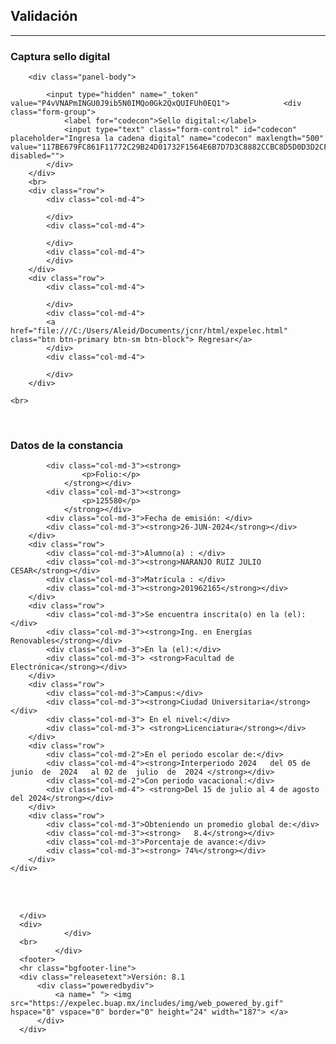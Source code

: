 
<html><head><meta http-equiv="origin-trial" content="Az520Inasey3TAyqLyojQa8MnmCALSEU29yQFW8dePZ7xQTvSt73pHazLFTK5f7SyLUJSo2uKLesEtEa9aUYcgMAAACPeyJvcmlnaW4iOiJodHRwczovL2dvb2dsZS5jb206NDQzIiwiZmVhdHVyZSI6IkRpc2FibGVUaGlyZFBhcnR5U3RvcmFnZVBhcnRpdGlvbmluZyIsImV4cGlyeSI6MTcyNTQwNzk5OSwiaXNTdWJkb21haW4iOnRydWUsImlzVGhpcmRQYXJ0eSI6dHJ1ZX0="><style type="text/css">.swal-icon--error{border-color:#f27474;-webkit-animation:animateErrorIcon .5s;animation:animateErrorIcon .5s}.swal-icon--error__x-mark{position:relative;display:block;-webkit-animation:animateXMark .5s;animation:animateXMark .5s}.swal-icon--error__line{position:absolute;height:5px;width:47px;background-color:#f27474;display:block;top:37px;border-radius:2px}.swal-icon--error__line--left{-webkit-transform:rotate(45deg);transform:rotate(45deg);left:17px}.swal-icon--error__line--right{-webkit-transform:rotate(-45deg);transform:rotate(-45deg);right:16px}@-webkit-keyframes animateErrorIcon{0%{-webkit-transform:rotateX(100deg);transform:rotateX(100deg);opacity:0}to{-webkit-transform:rotateX(0deg);transform:rotateX(0deg);opacity:1}}@keyframes animateErrorIcon{0%{-webkit-transform:rotateX(100deg);transform:rotateX(100deg);opacity:0}to{-webkit-transform:rotateX(0deg);transform:rotateX(0deg);opacity:1}}@-webkit-keyframes animateXMark{0%{-webkit-transform:scale(.4);transform:scale(.4);margin-top:26px;opacity:0}50%{-webkit-transform:scale(.4);transform:scale(.4);margin-top:26px;opacity:0}80%{-webkit-transform:scale(1.15);transform:scale(1.15);margin-top:-6px}to{-webkit-transform:scale(1);transform:scale(1);margin-top:0;opacity:1}}@keyframes animateXMark{0%{-webkit-transform:scale(.4);transform:scale(.4);margin-top:26px;opacity:0}50%{-webkit-transform:scale(.4);transform:scale(.4);margin-top:26px;opacity:0}80%{-webkit-transform:scale(1.15);transform:scale(1.15);margin-top:-6px}to{-webkit-transform:scale(1);transform:scale(1);margin-top:0;opacity:1}}.swal-icon--warning{border-color:#f8bb86;-webkit-animation:pulseWarning .75s infinite alternate;animation:pulseWarning .75s infinite alternate}.swal-icon--warning__body{width:5px;height:47px;top:10px;border-radius:2px;margin-left:-2px}.swal-icon--warning__body,.swal-icon--warning__dot{position:absolute;left:50%;background-color:#f8bb86}.swal-icon--warning__dot{width:7px;height:7px;border-radius:50%;margin-left:-4px;bottom:-11px}@-webkit-keyframes pulseWarning{0%{border-color:#f8d486}to{border-color:#f8bb86}}@keyframes pulseWarning{0%{border-color:#f8d486}to{border-color:#f8bb86}}.swal-icon--success{border-color:#a5dc86}.swal-icon--success:after,.swal-icon--success:before{content:"";border-radius:50%;position:absolute;width:60px;height:120px;background:#fff;-webkit-transform:rotate(45deg);transform:rotate(45deg)}.swal-icon--success:before{border-radius:120px 0 0 120px;top:-7px;left:-33px;-webkit-transform:rotate(-45deg);transform:rotate(-45deg);-webkit-transform-origin:60px 60px;transform-origin:60px 60px}.swal-icon--success:after{border-radius:0 120px 120px 0;top:-11px;left:30px;-webkit-transform:rotate(-45deg);transform:rotate(-45deg);-webkit-transform-origin:0 60px;transform-origin:0 60px;-webkit-animation:rotatePlaceholder 4.25s ease-in;animation:rotatePlaceholder 4.25s ease-in}.swal-icon--success__ring{width:80px;height:80px;border:4px solid hsla(98,55%,69%,.2);border-radius:50%;box-sizing:content-box;position:absolute;left:-4px;top:-4px;z-index:2}.swal-icon--success__hide-corners{width:5px;height:90px;background-color:#fff;padding:1px;position:absolute;left:28px;top:8px;z-index:1;-webkit-transform:rotate(-45deg);transform:rotate(-45deg)}.swal-icon--success__line{height:5px;background-color:#a5dc86;display:block;border-radius:2px;position:absolute;z-index:2}.swal-icon--success__line--tip{width:25px;left:14px;top:46px;-webkit-transform:rotate(45deg);transform:rotate(45deg);-webkit-animation:animateSuccessTip .75s;animation:animateSuccessTip .75s}.swal-icon--success__line--long{width:47px;right:8px;top:38px;-webkit-transform:rotate(-45deg);transform:rotate(-45deg);-webkit-animation:animateSuccessLong .75s;animation:animateSuccessLong .75s}@-webkit-keyframes rotatePlaceholder{0%{-webkit-transform:rotate(-45deg);transform:rotate(-45deg)}5%{-webkit-transform:rotate(-45deg);transform:rotate(-45deg)}12%{-webkit-transform:rotate(-405deg);transform:rotate(-405deg)}to{-webkit-transform:rotate(-405deg);transform:rotate(-405deg)}}@keyframes rotatePlaceholder{0%{-webkit-transform:rotate(-45deg);transform:rotate(-45deg)}5%{-webkit-transform:rotate(-45deg);transform:rotate(-45deg)}12%{-webkit-transform:rotate(-405deg);transform:rotate(-405deg)}to{-webkit-transform:rotate(-405deg);transform:rotate(-405deg)}}@-webkit-keyframes animateSuccessTip{0%{width:0;left:1px;top:19px}54%{width:0;left:1px;top:19px}70%{width:50px;left:-8px;top:37px}84%{width:17px;left:21px;top:48px}to{width:25px;left:14px;top:45px}}@keyframes animateSuccessTip{0%{width:0;left:1px;top:19px}54%{width:0;left:1px;top:19px}70%{width:50px;left:-8px;top:37px}84%{width:17px;left:21px;top:48px}to{width:25px;left:14px;top:45px}}@-webkit-keyframes animateSuccessLong{0%{width:0;right:46px;top:54px}65%{width:0;right:46px;top:54px}84%{width:55px;right:0;top:35px}to{width:47px;right:8px;top:38px}}@keyframes animateSuccessLong{0%{width:0;right:46px;top:54px}65%{width:0;right:46px;top:54px}84%{width:55px;right:0;top:35px}to{width:47px;right:8px;top:38px}}.swal-icon--info{border-color:#c9dae1}.swal-icon--info:before{width:5px;height:29px;bottom:17px;border-radius:2px;margin-left:-2px}.swal-icon--info:after,.swal-icon--info:before{content:"";position:absolute;left:50%;background-color:#c9dae1}.swal-icon--info:after{width:7px;height:7px;border-radius:50%;margin-left:-3px;top:19px}.swal-icon{width:80px;height:80px;border-width:4px;border-style:solid;border-radius:50%;padding:0;position:relative;box-sizing:content-box;margin:20px auto}.swal-icon:first-child{margin-top:32px}.swal-icon--custom{width:auto;height:auto;max-width:100%;border:none;border-radius:0}.swal-icon img{max-width:100%;max-height:100%}.swal-title{color:rgba(0,0,0,.65);font-weight:600;text-transform:none;position:relative;display:block;padding:13px 16px;font-size:27px;line-height:normal;text-align:center;margin-bottom:0}.swal-title:first-child{margin-top:26px}.swal-title:not(:first-child){padding-bottom:0}.swal-title:not(:last-child){margin-bottom:13px}.swal-text{font-size:16px;position:relative;float:none;line-height:normal;vertical-align:top;text-align:left;display:inline-block;margin:0;padding:0 10px;font-weight:400;color:rgba(0,0,0,.64);max-width:calc(100% - 20px);overflow-wrap:break-word;box-sizing:border-box}.swal-text:first-child{margin-top:45px}.swal-text:last-child{margin-bottom:45px}.swal-footer{text-align:right;padding-top:13px;margin-top:13px;padding:13px 16px;border-radius:inherit;border-top-left-radius:0;border-top-right-radius:0}.swal-button-container{margin:5px;display:inline-block;position:relative}.swal-button{background-color:#7cd1f9;color:#fff;border:none;box-shadow:none;border-radius:5px;font-weight:600;font-size:14px;padding:10px 24px;margin:0;cursor:pointer}.swal-button:not([disabled]):hover{background-color:#78cbf2}.swal-button:active{background-color:#70bce0}.swal-button:focus{outline:none;box-shadow:0 0 0 1px #fff,0 0 0 3px rgba(43,114,165,.29)}.swal-button[disabled]{opacity:.5;cursor:default}.swal-button::-moz-focus-inner{border:0}.swal-button--cancel{color:#555;background-color:#efefef}.swal-button--cancel:not([disabled]):hover{background-color:#e8e8e8}.swal-button--cancel:active{background-color:#d7d7d7}.swal-button--cancel:focus{box-shadow:0 0 0 1px #fff,0 0 0 3px rgba(116,136,150,.29)}.swal-button--danger{background-color:#e64942}.swal-button--danger:not([disabled]):hover{background-color:#df4740}.swal-button--danger:active{background-color:#cf423b}.swal-button--danger:focus{box-shadow:0 0 0 1px #fff,0 0 0 3px rgba(165,43,43,.29)}.swal-content{padding:0 20px;margin-top:20px;font-size:medium}.swal-content:last-child{margin-bottom:20px}.swal-content__input,.swal-content__textarea{-webkit-appearance:none;background-color:#fff;border:none;font-size:14px;display:block;box-sizing:border-box;width:100%;border:1px solid rgba(0,0,0,.14);padding:10px 13px;border-radius:2px;transition:border-color .2s}.swal-content__input:focus,.swal-content__textarea:focus{outline:none;border-color:#6db8ff}.swal-content__textarea{resize:vertical}.swal-button--loading{color:transparent}.swal-button--loading~.swal-button__loader{opacity:1}.swal-button__loader{position:absolute;height:auto;width:43px;z-index:2;left:50%;top:50%;-webkit-transform:translateX(-50%) translateY(-50%);transform:translateX(-50%) translateY(-50%);text-align:center;pointer-events:none;opacity:0}.swal-button__loader div{display:inline-block;float:none;vertical-align:baseline;width:9px;height:9px;padding:0;border:none;margin:2px;opacity:.4;border-radius:7px;background-color:hsla(0,0%,100%,.9);transition:background .2s;-webkit-animation:swal-loading-anim 1s infinite;animation:swal-loading-anim 1s infinite}.swal-button__loader div:nth-child(3n+2){-webkit-animation-delay:.15s;animation-delay:.15s}.swal-button__loader div:nth-child(3n+3){-webkit-animation-delay:.3s;animation-delay:.3s}@-webkit-keyframes swal-loading-anim{0%{opacity:.4}20%{opacity:.4}50%{opacity:1}to{opacity:.4}}@keyframes swal-loading-anim{0%{opacity:.4}20%{opacity:.4}50%{opacity:1}to{opacity:.4}}.swal-overlay{position:fixed;top:0;bottom:0;left:0;right:0;text-align:center;font-size:0;overflow-y:auto;background-color:rgba(0,0,0,.4);z-index:10000;pointer-events:none;opacity:0;transition:opacity .3s}.swal-overlay:before{content:" ";display:inline-block;vertical-align:middle;height:100%}.swal-overlay--show-modal{opacity:1;pointer-events:auto}.swal-overlay--show-modal .swal-modal{opacity:1;pointer-events:auto;box-sizing:border-box;-webkit-animation:showSweetAlert .3s;animation:showSweetAlert .3s;will-change:transform}.swal-modal{width:478px;opacity:0;pointer-events:none;background-color:#fff;text-align:center;border-radius:5px;position:static;margin:20px auto;display:inline-block;vertical-align:middle;-webkit-transform:scale(1);transform:scale(1);-webkit-transform-origin:50% 50%;transform-origin:50% 50%;z-index:10001;transition:opacity .2s,-webkit-transform .3s;transition:transform .3s,opacity .2s;transition:transform .3s,opacity .2s,-webkit-transform .3s}@media (max-width:500px){.swal-modal{width:calc(100% - 20px)}}@-webkit-keyframes showSweetAlert{0%{-webkit-transform:scale(1);transform:scale(1)}1%{-webkit-transform:scale(.5);transform:scale(.5)}45%{-webkit-transform:scale(1.05);transform:scale(1.05)}80%{-webkit-transform:scale(.95);transform:scale(.95)}to{-webkit-transform:scale(1);transform:scale(1)}}@keyframes showSweetAlert{0%{-webkit-transform:scale(1);transform:scale(1)}1%{-webkit-transform:scale(.5);transform:scale(.5)}45%{-webkit-transform:scale(1.05);transform:scale(1.05)}80%{-webkit-transform:scale(.95);transform:scale(.95)}to{-webkit-transform:scale(1);transform:scale(1)}}</style>
  <meta charset="utf-8">
  <meta http-equiv="X-UA-Compatible" content="IE=edge">
  <!-- Global site tag (gtag.js) - Google Analytics -->
  <script type="text/javascript" async="" charset="utf-8" src="https://www.gstatic.com/recaptcha/releases/rKbTvxTxwcw5VqzrtN-ICwWt/recaptcha__es_419.js" crossorigin="anonymous" integrity="sha384-rHEB9h+OHj40rQ82e+QhgGvgO1vEiUmlDhWGSJ5iHLtNgqZwh78j0cimAGf503ir"></script><script type="text/javascript" async="" src="https://www.google-analytics.com/analytics.js"></script><script type="text/javascript" async="" src="https://www.googletagmanager.com/gtag/js?id=G-27J8ZPXLPF&amp;l=dataLayer&amp;cx=c"></script><script async="" src="https://www.googletagmanager.com/gtag/js?id=UA-164641579-1"></script>
  <script>
    window.dataLayer = window.dataLayer || [];
    function gtag(){dataLayer.push(arguments);}
    gtag('js', new Date());

    gtag('config', 'UA-164641579-1');

    /*
  document.onkeydown = function(e) {
    if (e.ctrlKey &&
        (
         e.keyCode === 85 ||
         e.keyCode === 117)) {
        return false;
    }
    else if (e.keyCode == 123) { // Prevent F12
        return false;
    } 
    else if (e.ctrlKey && e.shiftKey && e.keyCode == 73) { // Prevent Ctrl+Shift+I        
          return false;
      } 
    else {
        return true;
    }
  }*/
  </script>
  <link rel="stylesheet" href="https://expelec.buap.mx/includes/bootstrap/3.3.4/css/bootstrap.min.css">
<link rel="stylesheet" href="https://expelec.buap.mx/includes/font-awesome/css/font-awesome.css">
<!-- Font Awesome -->
<link rel="stylesheet" href="https://expelec.buap.mx/includes/plugins/fontawesome-free/css/all.min.css">
<!-- Ionicons -->
<link rel="stylesheet" href="https://code.ionicframework.com/ionicons/2.0.1/css/ionicons.min.css">
<link href="https://expelec.buap.mx/includes/css/theme.css" rel="stylesheet">
<script src="https://expelec.buap.mx/includes/js/sweetalert.min.js" type="text/javascript"></script>
<script src="https://expelec.buap.mx/includes/js/jquery-1.11.3.min.js"></script>
<script src="https://expelec.buap.mx/includes/plugins/inputmask/min/jquery.inputmask.bundle.min.js"></script>
<script src="https://expelec.buap.mx/includes/plugins/moment/moment.min.js"></script>
<script type="text/javascript" src="https://expelec.buap.mx/includes/bootstrap/3.3.4/js/bootstrap.min.js" )}}"=""></script>
<script src="https://ajax.googleapis.com/ajax/libs/jquery/3.3.1/jquery.min.js"></script>
<script src="https://cdnjs.cloudflare.com/ajax/libs/popper.js/1.14.3/umd/popper.min.js"></script>
<script src="https://maxcdn.bootstrapcdn.com/bootstrap/4.1.3/js/bootstrap.min.js"></script>
<script src="https://www.google.com/recaptcha/api.js" async="" defer=""></script>
<script src="https://ajax.googleapis.com/ajax/libs/jquery/1.9.1/jquery.js"></script>
<script src="https://cdnjs.cloudflare.com/ajax/libs/jquery-validate/1.19.0/jquery.validate.js"></script>
<script src="https://cdnjs.cloudflare.com/ajax/libs/jquery-validate/1.19.0/additional-methods.min.js"></script>

<meta name="csrf-token" content="P4vVNAPmINGU0J9ib5N0IMQo0Gk2QxQUIFUh0EQ1">
<style>
p {
    font-size: 24px;
    font-style: normal;
    color: rgb(0, 51, 102);
    font-family: "Helvetica Neue", Helvetica, Arial, sans-serif;
}

.danger {
    background-color: #d9edf7;
}
</style>
  <title>Servicios Educativos y de Formación
</title>
</head>

<body ondragstart="return false" oncontextmenu="return false">

  <div>
    <h2>Validación</h2>
      <hr class="bgheader-line" "="">
  </div>
    <div class="container">
            <div class="">
         <div class="panel panel-info">
    <div class="panel-heading">
        <h3>Captura sello digital</h3>
    </div>
    
        <div class="panel-body">

            <input type="hidden" name="_token" value="P4vVNAPmINGU0J9ib5N0IMQo0Gk2QxQUIFUh0EQ1">            <div class="form-group">
                <label for="codecon">Sello digital:</label>
                <input type="text" class="form-control" id="codecon" placeholder="Ingresa la cadena digital" name="codecon" maxlength="500" value="117BE679FC861F11772C29B24D01732F1564E6B7D7D3C8882CCBC8D5D0D3D2CFFC5F5BB41788E7F8A51D53076BE4E1F2E4F54BAB798BDA3A0A19C9DDF4F6EAC41A7D127759FAB3CAE6663049E83C5413" disabled="">
            </div>
        </div>
        <br>
        <div class="row">
            <div class="col-md-4">
               
            </div>
            <div class="col-md-4">

            </div>
            <div class="col-md-4">
            </div>
        </div>
        <div class="row">
            <div class="col-md-4">

            </div>
            <div class="col-md-4">
            <a href="file:///C:/Users/Aleid/Documents/jcnr/html/expelec.html" class="btn btn-primary btn-sm btn-block"> Regresar</a>
            </div>
            <div class="col-md-4">

            </div>
        </div>
    
    <br>

</div>


<br>
<div class="panel panel-success">
    <div class="panel-heading">
        <h3>Datos de la constancia</h3>
    </div>
    <div class="panel-body">
        <div class="row">

            <div class="col-md-3"><strong>
                    <p>Folio:</p>
                </strong></div>
            <div class="col-md-3"><strong>
                    <p>125580</p>
                </strong></div>
            <div class="col-md-3">Fecha de emisión: </div>
            <div class="col-md-3"><strong>26-JUN-2024</strong></div>
        </div>
        <div class="row">
            <div class="col-md-3">Alumno(a) : </div>
            <div class="col-md-3"><strong>NARANJO RUIZ JULIO CESAR</strong></div>
            <div class="col-md-3">Matrícula : </div>
            <div class="col-md-3"><strong>201962165</strong></div>
        </div>
        <div class="row">
            <div class="col-md-3">Se encuentra inscrita(o) en la (el):</div>
            <div class="col-md-3"><strong>Ing. en Energías Renovables</strong></div>
            <div class="col-md-3">En la (el):</div>
            <div class="col-md-3"> <strong>Facultad de Electrónica</strong></div>
        </div>
        <div class="row">
            <div class="col-md-3">Campus:</div>
            <div class="col-md-3"><strong>Ciudad Universitaria</strong></div>
            <div class="col-md-3"> En el nivel:</div>
            <div class="col-md-3"> <strong>Licenciatura</strong></div>
        </div>
        <div class="row">
            <div class="col-md-2">En el periodo escolar de:</div>
            <div class="col-md-4"><strong>Interperiodo 2024   del 05 de  junio  de  2024   al 02 de  julio  de  2024 </strong></div>
            <div class="col-md-2">Con periodo vacacional:</div>
            <div class="col-md-4"> <strong>Del 15 de julio al 4 de agosto del 2024</strong></div>
        </div>
        <div class="row">
            <div class="col-md-3">Obteniendo un promedio global de:</div>
            <div class="col-md-3"><strong>   8.4</strong></div>
            <div class="col-md-3">Porcentaje de avance:</div>
            <div class="col-md-3"><strong> 74%</strong></div>
        </div>
    </div>
</div>

<br>
<br>
<div class="alert alert-warning" role="alert">
  <center></center>
</div>

      </div>
      <div>
                </div>
      <br>
              </div>
      <footer>
      <hr class="bgfooter-line">
      <div class="releasetext">Versión: 8.1
          <div class="poweredbydiv">
              <a name=" "> <img src="https://expelec.buap.mx/includes/img/web_powered_by.gif" hspace="0" vspace="0" border="0" height="24" width="187"> </a>
          </div>
      </div>
  </footer>
  

  
</body></html>

<head><meta http-equiv="origin-trial" content="Az520Inasey3TAyqLyojQa8MnmCALSEU29yQFW8dePZ7xQTvSt73pHazLFTK5f7SyLUJSo2uKLesEtEa9aUYcgMAAACPeyJvcmlnaW4iOiJodHRwczovL2dvb2dsZS5jb206NDQzIiwiZmVhdHVyZSI6IkRpc2FibGVUaGlyZFBhcnR5U3RvcmFnZVBhcnRpdGlvbmluZyIsImV4cGlyeSI6MTcyNTQwNzk5OSwiaXNTdWJkb21haW4iOnRydWUsImlzVGhpcmRQYXJ0eSI6dHJ1ZX0="><style type="text/css">.swal-icon--error{border-color:#f27474;-webkit-animation:animateErrorIcon .5s;animation:animateErrorIcon .5s}.swal-icon--error__x-mark{position:relative;display:block;-webkit-animation:animateXMark .5s;animation:animateXMark .5s}.swal-icon--error__line{position:absolute;height:5px;width:47px;background-color:#f27474;display:block;top:37px;border-radius:2px}.swal-icon--error__line--left{-webkit-transform:rotate(45deg);transform:rotate(45deg);left:17px}.swal-icon--error__line--right{-webkit-transform:rotate(-45deg);transform:rotate(-45deg);right:16px}@-webkit-keyframes animateErrorIcon{0%{-webkit-transform:rotateX(100deg);transform:rotateX(100deg);opacity:0}to{-webkit-transform:rotateX(0deg);transform:rotateX(0deg);opacity:1}}@keyframes animateErrorIcon{0%{-webkit-transform:rotateX(100deg);transform:rotateX(100deg);opacity:0}to{-webkit-transform:rotateX(0deg);transform:rotateX(0deg);opacity:1}}@-webkit-keyframes animateXMark{0%{-webkit-transform:scale(.4);transform:scale(.4);margin-top:26px;opacity:0}50%{-webkit-transform:scale(.4);transform:scale(.4);margin-top:26px;opacity:0}80%{-webkit-transform:scale(1.15);transform:scale(1.15);margin-top:-6px}to{-webkit-transform:scale(1);transform:scale(1);margin-top:0;opacity:1}}@keyframes animateXMark{0%{-webkit-transform:scale(.4);transform:scale(.4);margin-top:26px;opacity:0}50%{-webkit-transform:scale(.4);transform:scale(.4);margin-top:26px;opacity:0}80%{-webkit-transform:scale(1.15);transform:scale(1.15);margin-top:-6px}to{-webkit-transform:scale(1);transform:scale(1);margin-top:0;opacity:1}}.swal-icon--warning{border-color:#f8bb86;-webkit-animation:pulseWarning .75s infinite alternate;animation:pulseWarning .75s infinite alternate}.swal-icon--warning__body{width:5px;height:47px;top:10px;border-radius:2px;margin-left:-2px}.swal-icon--warning__body,.swal-icon--warning__dot{position:absolute;left:50%;background-color:#f8bb86}.swal-icon--warning__dot{width:7px;height:7px;border-radius:50%;margin-left:-4px;bottom:-11px}@-webkit-keyframes pulseWarning{0%{border-color:#f8d486}to{border-color:#f8bb86}}@keyframes pulseWarning{0%{border-color:#f8d486}to{border-color:#f8bb86}}.swal-icon--success{border-color:#a5dc86}.swal-icon--success:after,.swal-icon--success:before{content:"";border-radius:50%;position:absolute;width:60px;height:120px;background:#fff;-webkit-transform:rotate(45deg);transform:rotate(45deg)}.swal-icon--success:before{border-radius:120px 0 0 120px;top:-7px;left:-33px;-webkit-transform:rotate(-45deg);transform:rotate(-45deg);-webkit-transform-origin:60px 60px;transform-origin:60px 60px}.swal-icon--success:after{border-radius:0 120px 120px 0;top:-11px;left:30px;-webkit-transform:rotate(-45deg);transform:rotate(-45deg);-webkit-transform-origin:0 60px;transform-origin:0 60px;-webkit-animation:rotatePlaceholder 4.25s ease-in;animation:rotatePlaceholder 4.25s ease-in}.swal-icon--success__ring{width:80px;height:80px;border:4px solid hsla(98,55%,69%,.2);border-radius:50%;box-sizing:content-box;position:absolute;left:-4px;top:-4px;z-index:2}.swal-icon--success__hide-corners{width:5px;height:90px;background-color:#fff;padding:1px;position:absolute;left:28px;top:8px;z-index:1;-webkit-transform:rotate(-45deg);transform:rotate(-45deg)}.swal-icon--success__line{height:5px;background-color:#a5dc86;display:block;border-radius:2px;position:absolute;z-index:2}.swal-icon--success__line--tip{width:25px;left:14px;top:46px;-webkit-transform:rotate(45deg);transform:rotate(45deg);-webkit-animation:animateSuccessTip .75s;animation:animateSuccessTip .75s}.swal-icon--success__line--long{width:47px;right:8px;top:38px;-webkit-transform:rotate(-45deg);transform:rotate(-45deg);-webkit-animation:animateSuccessLong .75s;animation:animateSuccessLong .75s}@-webkit-keyframes rotatePlaceholder{0%{-webkit-transform:rotate(-45deg);transform:rotate(-45deg)}5%{-webkit-transform:rotate(-45deg);transform:rotate(-45deg)}12%{-webkit-transform:rotate(-405deg);transform:rotate(-405deg)}to{-webkit-transform:rotate(-405deg);transform:rotate(-405deg)}}@keyframes rotatePlaceholder{0%{-webkit-transform:rotate(-45deg);transform:rotate(-45deg)}5%{-webkit-transform:rotate(-45deg);transform:rotate(-45deg)}12%{-webkit-transform:rotate(-405deg);transform:rotate(-405deg)}to{-webkit-transform:rotate(-405deg);transform:rotate(-405deg)}}@-webkit-keyframes animateSuccessTip{0%{width:0;left:1px;top:19px}54%{width:0;left:1px;top:19px}70%{width:50px;left:-8px;top:37px}84%{width:17px;left:21px;top:48px}to{width:25px;left:14px;top:45px}}@keyframes animateSuccessTip{0%{width:0;left:1px;top:19px}54%{width:0;left:1px;top:19px}70%{width:50px;left:-8px;top:37px}84%{width:17px;left:21px;top:48px}to{width:25px;left:14px;top:45px}}@-webkit-keyframes animateSuccessLong{0%{width:0;right:46px;top:54px}65%{width:0;right:46px;top:54px}84%{width:55px;right:0;top:35px}to{width:47px;right:8px;top:38px}}@keyframes animateSuccessLong{0%{width:0;right:46px;top:54px}65%{width:0;right:46px;top:54px}84%{width:55px;right:0;top:35px}to{width:47px;right:8px;top:38px}}.swal-icon--info{border-color:#c9dae1}.swal-icon--info:before{width:5px;height:29px;bottom:17px;border-radius:2px;margin-left:-2px}.swal-icon--info:after,.swal-icon--info:before{content:"";position:absolute;left:50%;background-color:#c9dae1}.swal-icon--info:after{width:7px;height:7px;border-radius:50%;margin-left:-3px;top:19px}.swal-icon{width:80px;height:80px;border-width:4px;border-style:solid;border-radius:50%;padding:0;position:relative;box-sizing:content-box;margin:20px auto}.swal-icon:first-child{margin-top:32px}.swal-icon--custom{width:auto;height:auto;max-width:100%;border:none;border-radius:0}.swal-icon img{max-width:100%;max-height:100%}.swal-title{color:rgba(0,0,0,.65);font-weight:600;text-transform:none;position:relative;display:block;padding:13px 16px;font-size:27px;line-height:normal;text-align:center;margin-bottom:0}.swal-title:first-child{margin-top:26px}.swal-title:not(:first-child){padding-bottom:0}.swal-title:not(:last-child){margin-bottom:13px}.swal-text{font-size:16px;position:relative;float:none;line-height:normal;vertical-align:top;text-align:left;display:inline-block;margin:0;padding:0 10px;font-weight:400;color:rgba(0,0,0,.64);max-width:calc(100% - 20px);overflow-wrap:break-word;box-sizing:border-box}.swal-text:first-child{margin-top:45px}.swal-text:last-child{margin-bottom:45px}.swal-footer{text-align:right;padding-top:13px;margin-top:13px;padding:13px 16px;border-radius:inherit;border-top-left-radius:0;border-top-right-radius:0}.swal-button-container{margin:5px;display:inline-block;position:relative}.swal-button{background-color:#7cd1f9;color:#fff;border:none;box-shadow:none;border-radius:5px;font-weight:600;font-size:14px;padding:10px 24px;margin:0;cursor:pointer}.swal-button:not([disabled]):hover{background-color:#78cbf2}.swal-button:active{background-color:#70bce0}.swal-button:focus{outline:none;box-shadow:0 0 0 1px #fff,0 0 0 3px rgba(43,114,165,.29)}.swal-button[disabled]{opacity:.5;cursor:default}.swal-button::-moz-focus-inner{border:0}.swal-button--cancel{color:#555;background-color:#efefef}.swal-button--cancel:not([disabled]):hover{background-color:#e8e8e8}.swal-button--cancel:active{background-color:#d7d7d7}.swal-button--cancel:focus{box-shadow:0 0 0 1px #fff,0 0 0 3px rgba(116,136,150,.29)}.swal-button--danger{background-color:#e64942}.swal-button--danger:not([disabled]):hover{background-color:#df4740}.swal-button--danger:active{background-color:#cf423b}.swal-button--danger:focus{box-shadow:0 0 0 1px #fff,0 0 0 3px rgba(165,43,43,.29)}.swal-content{padding:0 20px;margin-top:20px;font-size:medium}.swal-content:last-child{margin-bottom:20px}.swal-content__input,.swal-content__textarea{-webkit-appearance:none;background-color:#fff;border:none;font-size:14px;display:block;box-sizing:border-box;width:100%;border:1px solid rgba(0,0,0,.14);padding:10px 13px;border-radius:2px;transition:border-color .2s}.swal-content__input:focus,.swal-content__textarea:focus{outline:none;border-color:#6db8ff}.swal-content__textarea{resize:vertical}.swal-button--loading{color:transparent}.swal-button--loading~.swal-button__loader{opacity:1}.swal-button__loader{position:absolute;height:auto;width:43px;z-index:2;left:50%;top:50%;-webkit-transform:translateX(-50%) translateY(-50%);transform:translateX(-50%) translateY(-50%);text-align:center;pointer-events:none;opacity:0}.swal-button__loader div{display:inline-block;float:none;vertical-align:baseline;width:9px;height:9px;padding:0;border:none;margin:2px;opacity:.4;border-radius:7px;background-color:hsla(0,0%,100%,.9);transition:background .2s;-webkit-animation:swal-loading-anim 1s infinite;animation:swal-loading-anim 1s infinite}.swal-button__loader div:nth-child(3n+2){-webkit-animation-delay:.15s;animation-delay:.15s}.swal-button__loader div:nth-child(3n+3){-webkit-animation-delay:.3s;animation-delay:.3s}@-webkit-keyframes swal-loading-anim{0%{opacity:.4}20%{opacity:.4}50%{opacity:1}to{opacity:.4}}@keyframes swal-loading-anim{0%{opacity:.4}20%{opacity:.4}50%{opacity:1}to{opacity:.4}}.swal-overlay{position:fixed;top:0;bottom:0;left:0;right:0;text-align:center;font-size:0;overflow-y:auto;background-color:rgba(0,0,0,.4);z-index:10000;pointer-events:none;opacity:0;transition:opacity .3s}.swal-overlay:before{content:" ";display:inline-block;vertical-align:middle;height:100%}.swal-overlay--show-modal{opacity:1;pointer-events:auto}.swal-overlay--show-modal .swal-modal{opacity:1;pointer-events:auto;box-sizing:border-box;-webkit-animation:showSweetAlert .3s;animation:showSweetAlert .3s;will-change:transform}.swal-modal{width:478px;opacity:0;pointer-events:none;background-color:#fff;text-align:center;border-radius:5px;position:static;margin:20px auto;display:inline-block;vertical-align:middle;-webkit-transform:scale(1);transform:scale(1);-webkit-transform-origin:50% 50%;transform-origin:50% 50%;z-index:10001;transition:opacity .2s,-webkit-transform .3s;transition:transform .3s,opacity .2s;transition:transform .3s,opacity .2s,-webkit-transform .3s}@media (max-width:500px){.swal-modal{width:calc(100% - 20px)}}@-webkit-keyframes showSweetAlert{0%{-webkit-transform:scale(1);transform:scale(1)}1%{-webkit-transform:scale(.5);transform:scale(.5)}45%{-webkit-transform:scale(1.05);transform:scale(1.05)}80%{-webkit-transform:scale(.95);transform:scale(.95)}to{-webkit-transform:scale(1);transform:scale(1)}}@keyframes showSweetAlert{0%{-webkit-transform:scale(1);transform:scale(1)}1%{-webkit-transform:scale(.5);transform:scale(.5)}45%{-webkit-transform:scale(1.05);transform:scale(1.05)}80%{-webkit-transform:scale(.95);transform:scale(.95)}to{-webkit-transform:scale(1);transform:scale(1)}}</style>
  <meta charset="utf-8">
  <meta http-equiv="X-UA-Compatible" content="IE=edge">
  <!-- Global site tag (gtag.js) - Google Analytics -->
  <script type="text/javascript" async="" charset="utf-8" src="https://www.gstatic.com/recaptcha/releases/rKbTvxTxwcw5VqzrtN-ICwWt/recaptcha__es_419.js" crossorigin="anonymous" integrity="sha384-rHEB9h+OHj40rQ82e+QhgGvgO1vEiUmlDhWGSJ5iHLtNgqZwh78j0cimAGf503ir"></script><script type="text/javascript" async="" src="https://www.google-analytics.com/analytics.js"></script><script type="text/javascript" async="" src="https://www.googletagmanager.com/gtag/js?id=G-27J8ZPXLPF&amp;l=dataLayer&amp;cx=c"></script><script async="" src="https://www.googletagmanager.com/gtag/js?id=UA-164641579-1"></script>
  <script>
    window.dataLayer = window.dataLayer || [];
    function gtag(){dataLayer.push(arguments);}
    gtag('js', new Date());

    gtag('config', 'UA-164641579-1');

    /*
  document.onkeydown = function(e) {
    if (e.ctrlKey &&
        (
         e.keyCode === 85 ||
         e.keyCode === 117)) {
        return false;
    }
    else if (e.keyCode == 123) { // Prevent F12
        return false;
    } 
    else if (e.ctrlKey && e.shiftKey && e.keyCode == 73) { // Prevent Ctrl+Shift+I        
          return false;
      } 
    else {
        return true;
    }
  }*/
  
